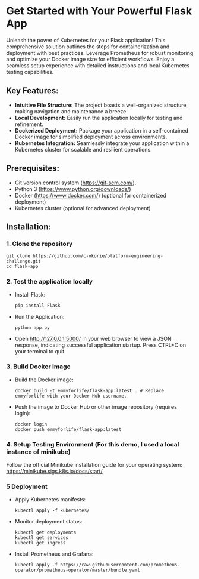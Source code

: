  # Get Started with Your Powerful Flask App

Unleash the power of Kubernetes for your Flask application! 
This comprehensive solution outlines the steps for containerization and deployment with best practices. Leverage Prometheus for robust monitoring and optimize your Docker image size for efficient workflows. Enjoy a seamless setup experience with detailed instructions and local Kubernetes testing capabilities.

## Key Features:

* **Intuitive File Structure:** The project boasts a well-organized structure, making navigation and maintenance a breeze.
* **Local Development:** Easily run the application locally for testing and refinement.
* **Dockerized Deployment:** Package your application in a self-contained Docker image for simplified deployment across environments.
* **Kubernetes Integration:** Seamlessly integrate your application within a Kubernetes cluster for scalable and resilient operations.

## Prerequisites:

* Git version control system (https://git-scm.com/).
* Python 3 (https://www.python.org/downloads/)
* Docker (https://www.docker.com/) (optional for containerized deployment)
* Kubernetes cluster (optional for advanced deployment)

## Installation:

### 1. Clone the repository
   ```
   git clone https://github.com/c-okorie/platform-engineering-challenge.git 
   cd flask-app
  ```
### 2. Test the application locally 
* Install Flask:
    ```
    pip install Flask
    ```
* Run the Application:
    ```
    python app.py 
    ```
* Open http://127.0.0.1:5000/ in your web browser to view a JSON response, indicating successful application startup.
    Press CTRL+C on your terminal to quit

### 3. Build Docker Image

* Build the Docker image:
     ```
    docker build -t emmyforlife/flask-app:latest . # Replace emmyforlife with your Docker Hub username.
    ```
* Push the image to Docker Hub or other image repository (requires login):
     ```
    docker login
    docker push emmyforlife/flask-app:latest
     ```

### 4.  Setup Testing Environment (For this demo, I used a local instance of minikube)
Follow the official Minikube installation guide for your operating system:
https://minikube.sigs.k8s.io/docs/start/


### 5 Deployment

* Apply Kubernetes manifests:
    ```
    kubectl apply -f kubernetes/
    ```
* Monitor deployment status:
    ```
    kubectl get deployments
    kubectl get services
    kubectl get ingress
    ```
* Install Prometheus and Grafana:
    ```
    kubectl apply -f https://raw.githubusercontent.com/prometheus-operator/prometheus-operator/master/bundle.yaml
    ```

